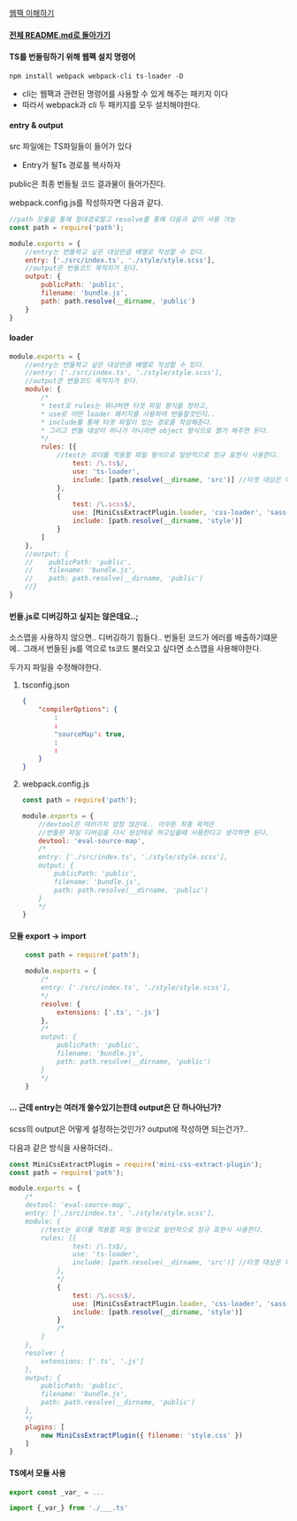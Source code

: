 [웹팩 이해하기](https://tecoble.techcourse.co.kr/post/2021-07-10-webpack-exercise/)

#### [전체 README.md로 돌아가기](../../../포트폴리오/README.md)

#### TS를 번들링하기 위해 웹펙 설치 명령어
```shell
npm install webpack webpack-cli ts-loader -D
```

* cli는 웹팩과 관련된 명령어를 사용할 수 있게 해주는 패키지 이다
* 따라서 webpack과 cli 두 패키지를 모두 설치해야한다.

#### entry & output
src 파일에는 TS파일들이 들어가 있다
  * Entry가 될Ts 경로를 복사하자

public은 최종 번들될 코드 결과물이 들어가진다.

webpack.config.js를 작성하자면 다음과 같다.

```js
//path 모듈을 통해 절대경로말고 resolve를 통해 다음과 같이 사용 가능
const path = require('path');

module.exports = {
    //entry는 번들하고 싶은 대상만큼 배열로 작성할 수 있다.
    entry: ['./src/index.ts', './style/style.scss'],
    //output은 번들코드 목적지가 된다.
    output: {
        publicPath: 'public',
        filename: 'bundle.js',
        path: path.resolve(__dirname, 'public')
    }
}
```

#### loader
```js
module.exports = {
    //entry는 번들하고 싶은 대상만큼 배열로 작성할 수 있다.
    //entry: ['./src/index.ts', './style/style.scss'],
    //output은 번들코드 목적지가 된다.
    module: { 
        /*
        * test로 rules는 뭐냐하면 타겟 파일 형식을 정하고,
        * use로 어떤 loader 패키지를 사용하여 번들할것인지..
        * include를 통해 타겟 파일이 있는 경로를 작성해준다.
        * 그리고 번들 대상이 하나가 아니라면 object 형식으로 열거 해주면 된다. 
        */
        rules: [{
            //test는 로더를 적용할 파일 형식으로 일반적으로 정규 표현식 사용한다.
                test: /\.ts$/,
                use: 'ts-loader',
                include: [path.resolve(__dirname, 'src')] //타겟 대상은 어디에 있는가..
            },
            {
                test: /\.scss$/,
                use: [MiniCssExtractPlugin.loader, 'css-loader', 'sass-loader'],
                include: [path.resolve(__dirname, 'style')]
            }
        ]
    },
    //output: {
    //    publicPath: 'public',
    //    filename: 'bundle.js',
    //    path: path.resolve(__dirname, 'public')
    //}
}
```

#### 번들.js로 디버깅하고 싶지는 않은데요..;
소스맵을 사용하지 않으면..
디버깅하기 힘들다.. 번들된 코드가 에러를 배출하기떄문에..
그래서 번들된 js를 역으로 ts코드 불러오고 싶다면 소스맵을 사용해야한다.

두가지 파일을 수정해야한다.
1. tsconfig.json
    ```json
    {
        "compilerOptions": {
            :
            :
            "sourceMap": true,
            :
            : 
        }
    }
    ```
2. webpack.config.js
    ```js
    const path = require('path');

    module.exports = {
        //devtool은 여러가지 엄청 많은데.. 아무튼 최종 목적은
        //번들된 파일 디버깅을 다시 원상태로 하고싶을떄 사용한다고 생각하면 된다.
        devtool: 'eval-source-map',
        /*
        entry: ['./src/index.ts', './style/style.scss'],
        output: {
            publicPath: 'public',
            filename: 'bundle.js',
            path: path.resolve(__dirname, 'public')
        }
        */
    }
    ```

#### 모듈 export -> import
```js
    const path = require('path');

    module.exports = {
        /*
        entry: ['./src/index.ts', './style/style.scss'],
        */
        resolve: {
            extensions: ['.ts', '.js']
        },
        /*
        output: {
            publicPath: 'public',
            filename: 'bundle.js',
            path: path.resolve(__dirname, 'public')
        }
        */
    }
```

#### ... 근데 entry는 여러개 쓸수있기는한데 output은 단 하나아닌가?
scss의 output은 어떻게 설정하는것인가?
output에 작성하면 되는건가?.. 

다음과 같은 방식을 사용하더라..
```js
const MiniCssExtractPlugin = require('mini-css-extract-plugin');
const path = require('path');

module.exports = {
    /*
    devtool: 'eval-source-map',
    entry: ['./src/index.ts', './style/style.scss'],
    module: {
        //test는 로더를 적용할 파일 형식으로 일반적으로 정규 표현식 사용한다. 
        rules: [{
                test: /\.ts$/,
                use: 'ts-loader',
                include: [path.resolve(__dirname, 'src')] //타겟 대상은 어디에 있는가..
            },
            */
            {
                test: /\.scss$/,
                use: [MiniCssExtractPlugin.loader, 'css-loader', 'sass-loader'],
                include: [path.resolve(__dirname, 'style')]
            }
            /*
        ]
    },
    resolve: {
        extensions: ['.ts', '.js']
    },
    output: {
        publicPath: 'public',
        filename: 'bundle.js',
        path: path.resolve(__dirname, 'public')
    },
    */
    plugins: [
        new MiniCssExtractPlugin({ filename: 'style.css' })
    ]
}
```

#### TS에서 모듈 사용

```js
export const _var_ = ... 
```

```js
import {_var_} from './___.ts'
```
